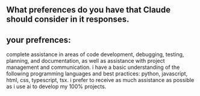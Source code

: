 ## What preferences do you have that Claude should consider in it responses.

## your prefrences:
complete assistance in areas of code development, debugging, testing, planning, and documentation, as well as assistance with project management and communication.
i have a basic understanding of the following programming languages and best practices: python, javascript, html, css, typescript, tsx.
i prefer to receive as much assistance as possible as i use ai to develop my 100% projects.
